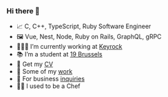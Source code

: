 ### Hi there 👋

- 📈 C, C++, TypeScript, Ruby Software Engineer
- 🖼️ Vue, Nest, Node, Ruby on Rails, GraphQL, gRPC
- 👨🏻‍💻 I’m currently working at [Keyrock](https://www.keyrock.eu/)
- 📚 I’m a student at [19 Brussels](https://campus19.be/)
- 📄 Get my [CV](https://www.manuel.software/)
- 🎨 Some of my [work](https://www.mlrcbsousa.com/)
- 🔗 For business [inquiries](https://linktr.ee/mlrcbsousa)
- 👨‍🍳 I used to be a Chef
